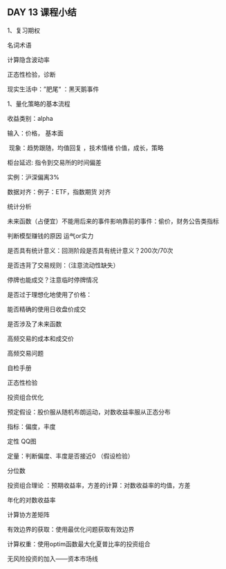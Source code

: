 ## DAY 13 课程小结

1、复习期权

名词术语

计算隐含波动率



正态性检验，诊断

现实生活中：”肥尾“ ：黑天鹅事件

1、量化策略的基本流程

收益类别：alpha 

输入：价格，                                                           基本面

​           现象：趋势跟随，均值回复 ，技术情绪   价值，成长，策略

柜台延迟: 指令到交易所的时间偏差

实例：沪深偏离3%

数据对齐：例子：ETF，指数期货 对齐

统计分析

未来函数（占便宜）不能用后来的事件影响靠前的事件：偷价，财务公告类指标

判断模型赚钱的原因 运气or实力

是否具有统计意义：回测阶段是否具有统计意义？200次/70次

是否违背了交易规则：（注意流动性缺失）

停牌也能成交？注意临时停牌情况

是否过于理想化地使用了价格：

能否精确的使用日收盘价成交

是否涉及了未来函数

高频交易的成本和成交价

高频交易问题

自检手册

正态性检验

投资组合优化

预定假设：股价服从随机布朗运动，对数收益率服从正态分布

   指标：偏度，丰度

定性 QQ图

定量：判断偏度、丰度是否接近0 （假设检验）

分位数

投资组合理论 ：预期收益率，方差的计算：对数收益率的均值，方差

年化的对数收益率

计算协方差矩阵

有效边界的获取：使用最优化问题获取有效边界

计算权重：使用optim函数最大化夏普比率的投资组合

无风险投资的加入——资本市场线